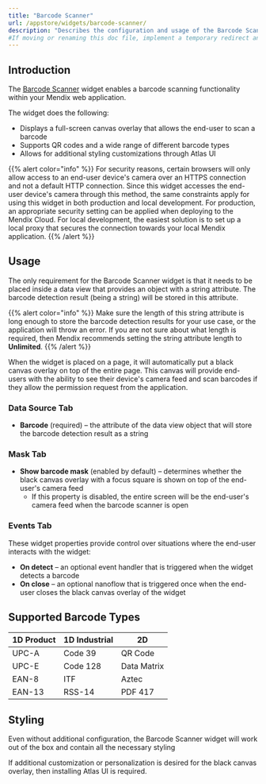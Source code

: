```yaml
---
title: "Barcode Scanner"
url: /appstore/widgets/barcode-scanner/
description: "Describes the configuration and usage of the Barcode Scanner widget, which is available in the Mendix Marketplace."
#If moving or renaming this doc file, implement a temporary redirect and let the respective team know they should update the URL in the product. See Mapping to Products for more details.
---
```


## Introduction

The [Barcode Scanner](https://marketplace.mendix.com/link/component/117627) widget enables a barcode scanning functionality within your Mendix web application.

The widget does the following:

* Displays a full-screen canvas overlay that allows the end-user to scan a barcode
* Supports QR codes and a wide range of different barcode types
* Allows for additional styling customizations through Atlas UI

{{% alert color="info" %}}
For security reasons, certain browsers will only allow access to an end-user device's camera over an HTTPS connection and not a default HTTP connection. Since this widget accesses the end-user device's camera through this method, the same constraints apply for using this widget in both production and local development. For production, an appropriate security setting can be applied when deploying to the Mendix Cloud. For local development, the easiest solution is to set up a local proxy that secures the connection towards your local Mendix application.
{{% /alert %}}

## Usage

The only requirement for the Barcode Scanner widget is that it needs to be placed inside a data view that provides an object with a string attribute. The barcode detection result (being a string) will be stored in this attribute.

{{% alert color="info" %}}
Make sure the length of this string attribute is long enough to store the barcode detection results for your use case, or the application will throw an error. If you are not sure about what length is required, then Mendix recommends setting the string attribute length to **Unlimited**.
{{% /alert %}}

When the widget is placed on a page, it will automatically put a black canvas overlay on top of the entire page. This canvas will provide end-users with the ability to see their device's camera feed and scan barcodes if they allow the permission request from the application.

### Data Source Tab

* **Barcode** (required) – the attribute of the data view object that will store the barcode detection result as a string

### Mask Tab

* **Show barcode mask** (enabled by default) – determines whether the black canvas overlay with a focus square is shown on top of the end-user's camera feed
    * If this property is disabled, the entire screen will be the end-user's camera feed when the barcode scanner is open

### Events Tab

These widget properties provide control over situations where the end-user interacts with the widget:

* **On detect** – an optional event handler that is triggered when the widget detects a barcode
* **On close** – an optional nanoflow that is triggered once when the end-user closes the black canvas overlay of the widget

## Supported Barcode Types

| 1D Product | 1D Industrial       | 2D             |
| ---------- | ------------------- | -------------- |
| UPC-A      | Code 39             | QR Code        |
| UPC-E      | Code 128            | Data Matrix    |
| EAN-8      | ITF                 | Aztec          |
| EAN-13     | RSS-14              | PDF 417        |

## Styling

Even without additional configuration, the Barcode Scanner widget will work out of the box and contain all the necessary styling

If additional customization or personalization is desired for the black canvas overlay, then installing Atlas UI is required.
